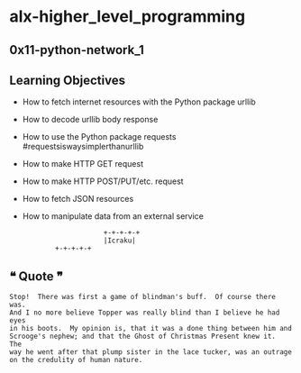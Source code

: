 # alx-higher_level_programming

## 0x11-python-network_1

## Learning Objectives
- How to fetch internet resources with the Python package urllib
- How to decode urllib body response
- How to use the Python package requests #requestsiswaysimplerthanurllib
- How to make HTTP GET request
- How to make HTTP POST/PUT/etc. request
- How to fetch JSON resources
- How to manipulate data from an external service



                          +-+-+-+-+
                          |Icraku|
			  +-+-+-+-+                                                         
## ❝ Quote ❞
```
Stop!  There was first a game of blindman's buff.  Of course there was.
And I no more believe Topper was really blind than I believe he had eyes
in his boots.  My opinion is, that it was a done thing between him and
Scrooge's nephew; and that the Ghost of Christmas Present knew it.  The
way he went after that plump sister in the lace tucker, was an outrage
on the credulity of human nature.
```
